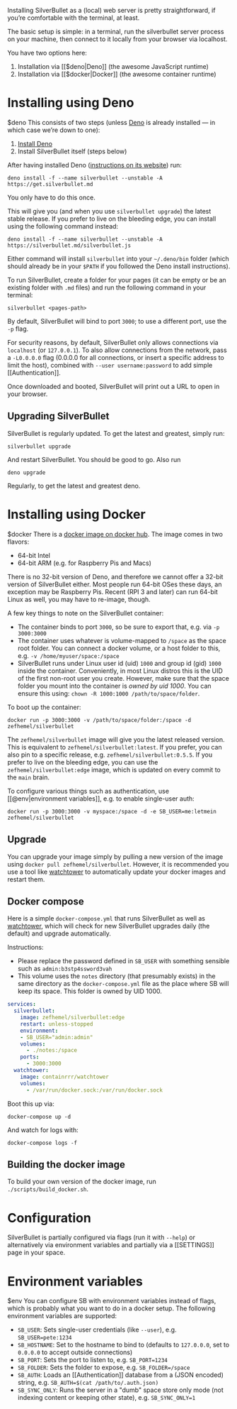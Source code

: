 Installing SilverBullet as a (local) web server is pretty straightforward, if you’re comfortable with the terminal, at least.

The basic setup is simple: in a terminal, run the silverbullet server process on your machine, then connect to it locally from your browser via localhost.

You have two options here:

1. Installation via [[$deno|Deno]] (the awesome JavaScript runtime)
2. Installation via [[$docker|Docker]] (the awesome container runtime)

# Installing using Deno
$deno
This consists of two steps (unless [Deno](https://deno.com/) is already installed — in which case we’re down to one):

1. [Install Deno](https://deno.land/manual/getting_started/installation)
2. Install SilverBullet itself (steps below)

After having installed Deno ([instructions on its website](https://docs.deno.com/runtime/manual/getting_started/installation)) run:

```shell
deno install -f --name silverbullet --unstable -A https://get.silverbullet.md
```

You only have to do this once.

This will give you (and when you use `silverbullet upgrade`) the latest stable release. If you prefer to live on the bleeding edge, you can install using the following command instead:

```shell
deno install -f --name silverbullet --unstable -A https://silverbullet.md/silverbullet.js
```

Either command will install `silverbullet` into your `~/.deno/bin` folder (which should already be in your `$PATH` if you followed the Deno install instructions).

To run SilverBullet, create a folder for your pages (it can be empty or be an existing folder with `.md` files) and run the following command in your terminal:

```shell
silverbullet <pages-path>
```

By default, SilverBullet will bind to port `3000`; to use a different port, use the `-p` flag.

For security reasons, by default, SilverBullet only allows connections via `localhost` (or `127.0.0.1`). To also allow connections from the network, pass a `-L0.0.0.0` flag (0.0.0.0 for all connections, or insert a specific address to limit the host), combined with `--user username:password` to add simple [[Authentication]].

Once downloaded and booted, SilverBullet will print out a URL to open in your browser.

## Upgrading SilverBullet
SilverBullet is regularly updated. To get the latest and greatest, simply run:

```shell
silverbullet upgrade
```

And restart SilverBullet. You should be good to go. Also run

```shell
deno upgrade
```

Regularly, to get the latest and greatest deno.

# Installing using Docker
$docker
There is a [docker image on docker hub](https://hub.docker.com/r/zefhemel/silverbullet). The image comes in two flavors:

* 64-bit Intel
* 64-bit ARM (e.g. for Raspberry Pis and Macs)

There is no 32-bit version of Deno, and therefore we cannot offer a 32-bit version of SilverBullet either. Most people run 64-bit OSes these days, an exception may be Raspberry Pis. Recent (RPI 3 and later) can run 64-bit Linux as well, you may have to re-image, though.

A few key things to note on the SilverBullet container:
* The container binds to port `3000`, so be sure to export that, e.g. via `-p 3000:3000`
* The container uses whatever is volume-mapped to `/space` as the space root folder. You can connect a docker volume, or a host folder to this, e.g. `-v /home/myuser/space:/space`
* SilverBullet runs under Linux user id (uid) `1000` and group id (gid) `1000` inside the container. Conveniently, in most Linux distros this is the UID of the first non-root user you create. However, make sure that the space folder you mount into the container is _owned by uid 1000_. You can ensure this using: `chown -R 1000:1000 /path/to/space/folder`. 

To boot up the container:

```shell
docker run -p 3000:3000 -v /path/to/space/folder:/space -d zefhemel/silverbullet
```

The `zefhemel/silverbullet` image will give you the latest released version. This is equivalent to `zefhemel/silverbullet:latest`. If you prefer, you can also pin to a specific release, e.g. `zefhemel/silverbullet:0.5.5`. If you prefer to live on the bleeding edge, you can use the `zefhemel/silverbullet:edge` image, which is updated on every commit to the `main` brain.

To configure various things such as authentication, use [[@env|environment variables]], e.g. to enable single-user auth:

```shell
docker run -p 3000:3000 -v myspace:/space -d -e SB_USER=me:letmein zefhemel/silverbullet
```

## Upgrade
You can upgrade your image simply by pulling a new version of the image using `docker pull zefhemel/silverbullet`. However, it is recommended you use a tool like [watchtower](https://github.com/containrrr/watchtower) to automatically update your docker images and restart them.

## Docker compose
Here is a simple `docker-compose.yml` that runs SilverBullet as well as [watchtower](https://github.com/containrrr/watchtower), which will check for new SilverBullet upgrades daily (the default) and upgrade automatically.

Instructions:
* Please replace the password defined in `SB_USER` with something sensible such as `admin:b3stp4ssword3vah`
* This volume uses the `notes` directory (that presumably exists) in the same directory as the `docker-compose.yml` file as the place where SB will keep its space. This folder is owned by UID 1000.

```yaml
services:
  silverbullet:
    image: zefhemel/silverbullet:edge
    restart: unless-stopped
    environment:
    - SB_USER="admin:admin"
    volumes:
      - ./notes:/space
    ports:
      - 3000:3000
  watchtower:
    image: containrrr/watchtower
    volumes:
      - /var/run/docker.sock:/var/run/docker.sock
```

Boot this up via:

```shell
docker-compose up -d
```

And watch for logs with:

```shell
docker-compose logs -f
```

## Building the docker image
To build your own version of the docker image, run `./scripts/build_docker.sh`.

# Configuration
SilverBullet is partially configured via flags (run it with `--help`) or alternatively via environment variables and partially via a [[SETTINGS]] page in your space.

# Environment variables
$env
You can configure SB with environment variables instead of flags, which is probably what you want to do in a docker setup. The following environment variables are supported:

* `SB_USER`: Sets single-user credentials (like `--user`), e.g. `SB_USER=pete:1234`
* `SB_HOSTNAME`: Set to the hostname to bind to (defaults to `127.0.0.0`, set to `0.0.0.0` to accept outside connections)
* `SB_PORT`: Sets the port to listen to, e.g. `SB_PORT=1234`
* `SB_FOLDER`: Sets the folder to expose, e.g. `SB_FOLDER=/space`
* `SB_AUTH`: Loads an [[Authentication]] database from a (JSON encoded) string, e.g. `SB_AUTH=$(cat /path/to/.auth.json)`
* `SB_SYNC_ONLY`: Runs the server in a "dumb" space store only mode (not indexing content or keeping other state), e.g. `SB_SYNC_ONLY=1`
